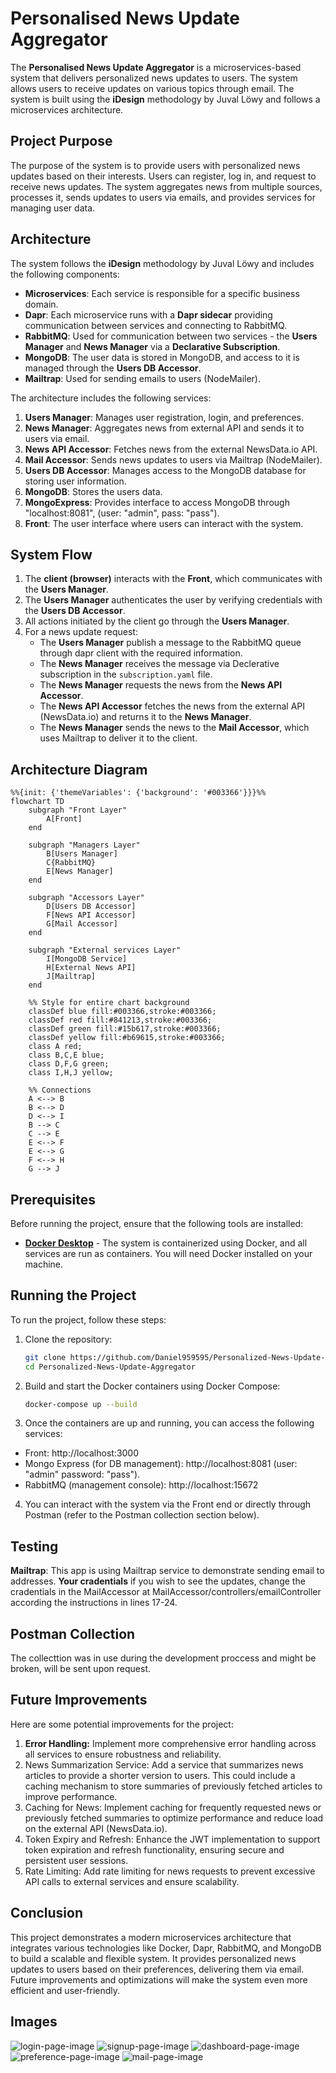 # Personalised News Update Aggregator

The **Personalised News Update Aggregator** is a microservices-based system that delivers personalized news updates to users.
The system allows users to receive updates on various topics through email. The system is built using the **iDesign** methodology by Juval Löwy and follows a microservices architecture.

## Project Purpose

The purpose of the system is to provide users with personalized news updates based on their interests.
Users can register, log in, and request to receive news updates. The system aggregates news from multiple sources, processes it,
sends updates to users via emails, and provides services for managing user data.

## Architecture

The system follows the **iDesign** methodology by Juval Löwy and includes the following components:

- **Microservices**: Each service is responsible for a specific business domain.
- **Dapr**: Each microservice runs with a **Dapr sidecar** providing communication between services and connecting to RabbitMQ.
- **RabbitMQ**: Used for communication between two services - the **Users Manager** and **News Manager** via a **Declarative Subscription**.
- **MongoDB**: The user data is stored in MongoDB, and access to it is managed through the **Users DB Accessor**.
- **Mailtrap**: Used for sending emails to users (NodeMailer).

The architecture includes the following services:

1. **Users Manager**: Manages user registration, login, and preferences.
2. **News Manager**: Aggregates news from external API and sends it to users via email.
3. **News API Accessor**: Fetches news from the external NewsData.io API.
4. **Mail Accessor**: Sends news updates to users via Mailtrap (NodeMailer).
5. **Users DB Accessor**: Manages access to the MongoDB database for storing user information.
6. **MongoDB**: Stores the users data.
7. **MongoExpress**: Provides interface to access MongoDB through "localhost:8081", (user: "admin", pass: "pass").
8. **Front**: The user interface where users can interact with the system.

## System Flow

1. The **client (browser)** interacts with the **Front**, which communicates with the **Users Manager**.
2. The **Users Manager** authenticates the user by verifying credentials with the **Users DB Accessor**.
3. All actions initiated by the client go through the **Users Manager**.
4. For a news update request:
   - The **Users Manager** publish a message to the RabbitMQ queue through dapr client with the required information.
   - The **News Manager** receives the message via Declerative subscription in the `subscription.yaml` file.
   - The **News Manager** requests the news from the **News API Accessor**.
   - The **News API Accessor** fetches the news from the external API (NewsData.io) and returns it to the **News Manager**.
   - The **News Manager** sends the news to the **Mail Accessor**, which uses Mailtrap to deliver it to the client.

## Architecture Diagram

```mermaid
%%{init: {'themeVariables': {'background': '#003366'}}}%%
flowchart TD
    subgraph "Front Layer"
        A[Front]
    end

    subgraph "Managers Layer"
        B[Users Manager]
        C{RabbitMQ}
        E[News Manager]
    end

    subgraph "Accessors Layer"
        D[Users DB Accessor]
        F[News API Accessor]
        G[Mail Accessor]
    end

    subgraph "External services Layer"
        I[MongoDB Service]
        H[External News API]
        J[Mailtrap]
    end

    %% Style for entire chart background
    classDef blue fill:#003366,stroke:#003366;
    classDef red fill:#841213,stroke:#003366;
    classDef green fill:#15b617,stroke:#003366;
    classDef yellow fill:#b69615,stroke:#003366;
    class A red;
    class B,C,E blue;
    class D,F,G green;
    class I,H,J yellow;

    %% Connections
    A <--> B
    B <--> D
    D <--> I
    B --> C
    C --> E
    E <--> F
    E <--> G
    F <--> H
    G --> J

```

## Prerequisites

Before running the project, ensure that the following tools are installed:

[docker-desktop]: https://www.docker.com/products/docker-desktop/

- **[Docker Desktop][docker-desktop]** - The system is containerized using Docker, and all services are run as containers. You will need Docker installed on your machine.

## Running the Project

To run the project, follow these steps:

1. Clone the repository:

   ```bash
   git clone https://github.com/Daniel959595/Personalized-News-Update-Aggregator.git
   cd Personalized-News-Update-Aggregator
   ```

2. Build and start the Docker containers using Docker Compose:

   ```bash
   docker-compose up --build
   ```

3. Once the containers are up and running, you can access the following services:

- Front: http://localhost:3000
- Mongo Express (for DB management): http://localhost:8081 (user: "admin" password: "pass").
- RabbitMQ (management console): http://localhost:15672

4. You can interact with the system via the Front end or directly through Postman (refer to the Postman collection section below).

## Testing

**Mailtrap**: This app is using Mailtrap service to demonstrate sending email to addresses.
**Your cradentials** if you wish to see the updates, change the cradentials in the MailAccessor at MailAccessor/controllers/emailController according
the instructions in lines 17-24.

## Postman Collection

The collecttion was in use during the development proccess and might be broken, will be sent upon request. 

## Future Improvements

Here are some potential improvements for the project:

1. **Error Handling:** Implement more comprehensive error handling across all services to ensure robustness and reliability.
2. News Summarization Service: Add a service that summarizes news articles to provide a shorter version to users.
   This could include a caching mechanism to store summaries of previously fetched articles to improve performance.
3. Caching for News: Implement caching for frequently requested news or previously fetched summaries to optimize performance and reduce load on the external API (NewsData.io).
4. Token Expiry and Refresh: Enhance the JWT implementation to support token expiration and refresh functionality, ensuring secure and persistent user sessions.
5. Rate Limiting: Add rate limiting for news requests to prevent excessive API calls to external services and ensure scalability.

## Conclusion

This project demonstrates a modern microservices architecture that integrates various technologies like Docker,
Dapr, RabbitMQ, and MongoDB to build a scalable and flexible system. It provides personalized news updates to users based on their preferences,
delivering them via email. Future improvements and optimizations will make the system even more efficient and user-friendly.

## Images

<img src="Images/Login Page.png" alt="login-page-image">
<img src="Images/Signup Page.png" alt="signup-page-image">
<img src="Images/Dashboard Page.png" alt="dashboard-page-image">
<img src="Images/Preference Page.png" alt="preference-page-image">
<img src="Images/Mail Example.png" alt="mail-page-image">
